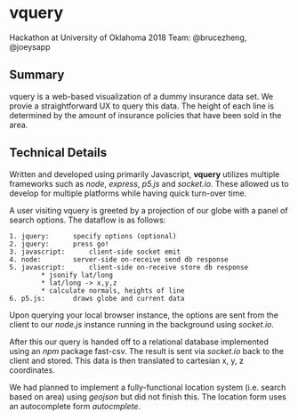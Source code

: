# vquery
Hackathon at University of Oklahoma 2018
Team: @brucezheng, @joeysapp

## Summary
vquery is a web-based visualization of a dummy insurance data set. We provie a straightforward UX to query this data. The height of each line is determined by the amount of insurance policies that have been sold in the area. 

## Technical Details
Written and developed using primarily Javascript, __vquery__ utilizes multiple frameworks such as _node_, _express_, _p5.js_ and _socket.io_. These allowed us to develop for multiple platforms while having quick turn-over time.

A user visiting vquery is greeted by a projection of our globe with a panel of search options. The dataflow is as follows:
```
1. jquery:		specify options (optional)
2. jquery: 		press go!
3. javascript:		client-side socket emit
4. node:		server-side on-receive send db response
5. javascript:		client-side on-receive store db response
		* jsonify lat/long
		* lat/long -> x,y,z
		* calculate normals, heights of line
6. p5.js:		draws globe and current data
```

Upon querying your local browser instance, the options are sent from the client to our _node.js_ instance running in the background using _socket.io_.

After this our query is handed off to a relational database implemented using an _npm_ package fast-csv. The result is sent via _socket.io_ back to the client and stored. This data is then translated to cartesian x, y, z coordinates.

We had planned to implement a fully-functional location system (i.e. search based on area) using _geojson_ but did not finish this. The location form uses an autocomplete form _autocmplete_.